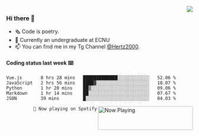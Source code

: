 <img  align="right" src="https://github-readme-stats.vercel.app/api?username=BillChen2K&show_icons=true&count_private=true&hide_title=true">

### Hi there 👋

- 🗞 Code is poetry.
- 🌱 Currently an undergraduate at ECNU
- 📫 You can find me in my Tg Channel [@Hertz2000](https://t.me/Hertz2000).

#### Coding status last week ⌨️

<!--START_SECTION:waka-->
```text
Vue.js       8 hrs 28 mins   █████████████░░░░░░░░░░░░   52.06 % 
JavaScript   2 hrs 56 mins   ████▓░░░░░░░░░░░░░░░░░░░░   18.07 % 
Python       1 hr 28 mins    ██▒░░░░░░░░░░░░░░░░░░░░░░   09.06 % 
Markdown     1 hr 14 mins    ██░░░░░░░░░░░░░░░░░░░░░░░   07.67 % 
JSON         39 mins         █░░░░░░░░░░░░░░░░░░░░░░░░   04.03 % 
```
<!--END_SECTION:waka-->


<div>
<a href="https://spotify-now-playing.billchen2k.vercel.app/now-playing?open">
   <img align="right" src="https://spotify-now-playing.billchen2k.vercel.app/now-playing" width="256" height="64" alt="Now Playing">
</a>
</div>

<div>
<p align="right"><code>🎵 Now playing on Spotify</code></p>
</div>

<!--
**BillChen2K/BillChen2K** is a ✨ _special_ ✨ repository because its `README.md` (this file) appears on your GitHub profile.

Here are some ideas to get you started:

- 🔭 I’m currently working on ...
- 🌱 I’m currently learning ...
- 👯 I’m looking to collaborate on ...
- 🤔 I’m looking for help with ...
- 💬 Ask me about ...
- 📫 How to reach me: ...
- 😄 Pronouns: ...
- ⚡ Fun fact: ...
-->
